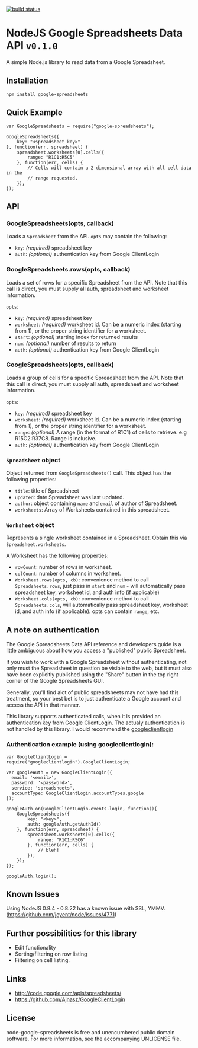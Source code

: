 [![build status](https://secure.travis-ci.org/samcday/node-google-spreadsheets.png)](http://travis-ci.org/samcday/node-google-spreadsheets)
# NodeJS Google Spreadsheets Data API `v0.1.0`

A simple Node.js library to read data from a Google Spreadsheet.

## Installation

	npm install google-spreadsheets

## Quick Example
	var GoogleSpreadsheets = require("google-spreadsheets");
	
	GoogleSpreadsheets({
		key: "<spreadsheet key>"
	}, function(err, spreadsheet) {
		spreadsheet.worksheets[0].cells({
			range: "R1C1:R5C5"
		}, function(err, cells) {
			// Cells will contain a 2 dimensional array with all cell data in the
			// range requested.
		});
	});
	
## API

### GoogleSpreadsheets(opts, callback)

Loads a `Spreadsheet` from the API. `opts` may contain the following:

 * `key`: *(required)* spreadsheet key
 * `auth`: *(optional)* authentication key from Google ClientLogin


### GoogleSpreadsheets.rows(opts, callback)

Loads a set of rows for a specific Spreadsheet from the API. Note that this call is direct, you must supply all auth, spreadsheet and worksheet information.

`opts`:
 * `key`: *(required)* spreadsheet key
 * `worksheet`: *(required)* worksheet id. Can be a numeric index (starting from 1), or the proper string identifier for a worksheet.
 * `start`: *(optional)* starting index for returned results
 * `num`: *(optional)* number of results to return 
 * `auth`: *(optional)* authentication key from Google ClientLogin


### GoogleSpreadsheets(opts, callback)

Loads a group of cells for a specific Spreadsheet from the API. Note that this call is direct, you must supply all auth, spreadsheet and worksheet information.

`opts`:
 * `key`: *(required)* spreadsheet key
 * `worksheet`: *(required)* worksheet id. Can be a numeric index (starting from 1), or the proper string identifier for a worksheet.
 * `range`: *(optional)* A range (in the format of R1C1) of cells to retrieve. e.g R15C2:R37C8. Range is inclusive.
 * `auth`: *(optional)* authentication key from Google ClientLogin

### `Spreadsheet` object

Object returned from `GoogleSpreadsheets()` call. This object has the following properties:
 * `title`: title of Spreadsheet
 * `updated`: date Spreadsheet was last updated.
 * `author`: object containing `name` and `email` of author of Spreadsheet.
 * `worksheets`: Array of Worksheets contained in this spreadsheet.

### `Worksheet` object

Represents a single worksheet contained in a Spreadsheet. Obtain this via `Spreadsheet.worksheets`.

A Worksheet has the following properties:
 * `rowCount`: number of rows in worksheet.
 * `colCount`: number of columns in worksheet.
 * `Worksheet.rows(opts, cb)`: convenience method to call `Spreadsheets.rows`, just pass in `start` and `num` - will automatically pass spreadsheet key, worksheet id, and auth info (if applicable) 
 * `Worksheet.cols(opts, cb)`: convenience method to call `Spreadsheets.cols`, will automatically pass spreadsheet key, worksheet id, and auth info (if applicable). opts can contain `range`, etc.
	
## A note on authentication

The Google Spreadsheets Data API reference and developers guide is a little ambiguous
 about how you access a "published" public Spreadsheet.

If you wish to work with a Google Spreadsheet without authenticating, not only 
must the Spreadsheet in question be visible to the web, but it must also have 
been explicitly published using the "Share" button in the top right corner of 
the Google Spreadsheets GUI.

Generally, you'll find alot of public spreadsheets may not have had this 
treatment, so your best bet is to just authenticate a Google account and 
access the API in that manner.

This library supports authenticated calls, when it is provided an authentication 
key from Google ClientLogin. The actualy authentication is not handled by this 
library. I would recommend the [googleclientlogin](https://github.com/Ajnasz/GoogleClientLogin)

### Authentication example (using googleclientlogin):
	var GoogleClientLogin = require("googleclientlogin").GoogleClientLogin;

	var googleAuth = new GoogleClientLogin({
	  email: '<email>',
	  password: '<password>',
	  service: 'spreadsheets',
	  accountType: GoogleClientLogin.accountTypes.google
	});
	
	googleAuth.on(GoogleClientLogin.events.login, function(){
		GoogleSpreadsheets({
			key: "<key>",
			auth: googleAuth.getAuthId()
		}, function(err, spreadsheet) {
			spreadsheet.worksheets[0].cells({
				range: "R1C1:R5C6"
			}, function(err, cells) {
				// bleh!
			});
		});
	});

	googleAuth.login();

## Known Issues

Using NodeJS 0.8.4 - 0.8.22 has a known issue with SSL, YMMV. (https://github.com/joyent/node/issues/4771)

## Further possibilities for this library
 * Edit functionality
 * Sorting/filtering on row listing
 * Filtering on cell listing.

## Links
 * <http://code.google.com/apis/spreadsheets/>
 * <https://github.com/Ajnasz/GoogleClientLogin>

## License

node-google-spreadsheets is free and unencumbered public domain software. For more information, see the accompanying UNLICENSE file.
